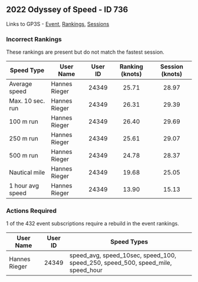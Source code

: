 ## 2022 Odyssey of Speed - ID 736

Links to GP3S - [Event](https://www.gps-speedsurfing.com/default.aspx?mnu=event&val=736), [Rankings](https://www.gps-speedsurfing.com/default.aspx?mnu=eventranking&val=736), [Sessions](https://www.gps-speedsurfing.com/default.aspx?mnu=eventsessions&val=736)

### Incorrect Rankings

These rankings are present but do not match the fastest session.

| Speed Type | User Name | User ID | Ranking (knots) | Session (knots) |
| ---------- | --------- | :-----: | :-------------: | :-------------: |
| Average speed | Hannes Rieger | 24349 | 25.71 | 28.97 |
| Max. 10 sec. run | Hannes Rieger | 24349 | 26.31 | 29.39 |
| 100 m run | Hannes Rieger | 24349 | 26.40 | 29.69 |
| 250 m run | Hannes Rieger | 24349 | 25.61 | 29.07 |
| 500 m run | Hannes Rieger | 24349 | 24.78 | 28.37 |
| Nautical mile | Hannes Rieger | 24349 | 19.68 | 25.05 |
| 1 hour avg speed | Hannes Rieger | 24349 | 13.90 | 15.13 |

### Actions Required

1 of the 432 event subscriptions require a rebuild in the event rankings.

| User Name | User ID | Speed Types |
| --------- | :-----: | ----------- |
| Hannes Rieger | 24349 | speed_avg, speed_10sec, speed_100, speed_250, speed_500, speed_mile, speed_hour |
